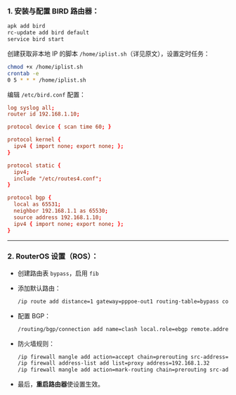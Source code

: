 ### 1. 安装与配置 BIRD 路由器：

```bash
apk add bird
rc-update add bird default
service bird start
```

创建获取非本地 IP 的脚本 `/home/iplist.sh`（详见原文），设置定时任务：

```bash
chmod +x /home/iplist.sh
crontab -e
0 5 * * * /home/iplist.sh
```

编辑 `/etc/bird.conf` 配置：

```conf
log syslog all;
router id 192.168.1.10;

protocol device { scan time 60; }

protocol kernel {
  ipv4 { import none; export none; };
}

protocol static {
  ipv4;
  include "/etc/routes4.conf";
}

protocol bgp {
  local as 65531;
  neighbor 192.168.1.1 as 65530;
  source address 192.168.1.10;
  ipv4 { import none; export none; };
}
```

---

### 2. RouterOS 设置（ROS）：

* 创建路由表 `bypass`，启用 `fib`

* 添加默认路由：

  ```bash
  /ip route add distance=1 gateway=pppoe-out1 routing-table=bypass comment=pass
  ```

* 配置 BGP：

  ```bash
  /routing/bgp/connection add name=clash local.role=ebgp remote.address=192.168.1.10 .as=65531 routing-table=bypass router-id=192.168.1.1 as=65530 multihop=yes
  ```

* 防火墙规则：

  ```bash
  /ip firewall mangle add action=accept chain=prerouting src-address=192.168.1.10
  /ip firewall address-list add list=proxy address=192.168.1.32
  /ip firewall mangle add action=mark-routing chain=prerouting src-address-list=proxy dst-port=80,443 dst-address-type=!local protocol=tcp new-routing-mark=bypass
  ```

* 最后，**重启路由器**使设置生效。
